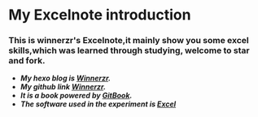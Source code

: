 # My Excelnote introduction

### This is winnerzr's Excelnote,it mainly show you some excel skills,which was learned through studying, welcome to star and fork.

- ***My hexo blog is [Winnerzr](https://zr001.gitee.io/zr001/).***
- ***My github link [Winnerzr](https://github.com/WINNERZR01).***
- ***It is a book powered by [GitBook](https://github.com/GitbookIO/gitbook).***
- ***The software used in the experiment is [Excel](https://www.microsoft.com/zh-cn/microsoft-365/excel)***

